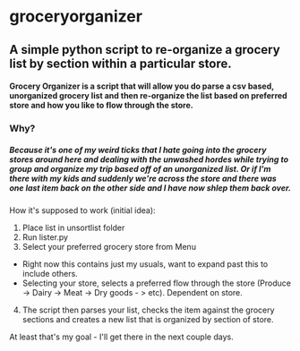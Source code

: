 # groceryorganizer
## A simple python script to re-organize a grocery list by section within a particular store.

#### Grocery Organizer is a script that will allow you do parse a csv based, unorganized grocery list and then re-organize the list based on preferred store and how you like to flow through the store.

### Why?
##### Because it's one of my weird ticks that I hate going into the grocery stores around here and dealing with the unwashed hordes while trying to group and organize my trip based off of an unorganized list. Or if I'm there with my kids and suddenly we're across the store and there was one last item back on the other side and I have now shlep them back over. 

How it's supposed to work (initial idea):
1. Place list in unsortlist folder
2. Run lister.py
3. Select your preferred grocery store from Menu
  + Right now this contains just my usuals, want to expand past this to include others.
  + Selecting your store, selects a preferred flow through the store (Produce -> Dairy -> Meat -> Dry goods - > etc). Dependent on store.
4. The script then parses your list, checks the item against the grocery sections and creates a new list that is organized by section of store.

At least that's my goal - I'll get there in the next couple days. 
